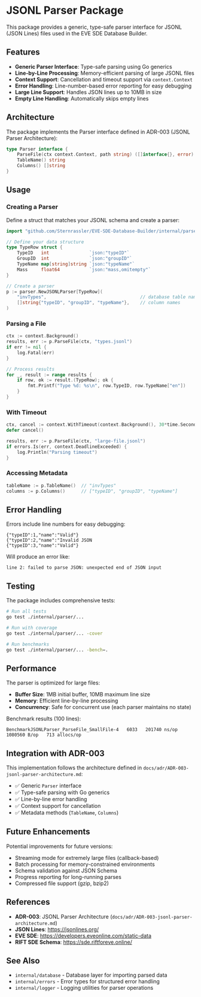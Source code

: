 # JSONL Parser Package

This package provides a generic, type-safe parser interface for JSONL (JSON Lines) files used in the EVE SDE Database Builder.

## Features

- **Generic Parser Interface**: Type-safe parsing using Go generics
- **Line-by-Line Processing**: Memory-efficient parsing of large JSONL files
- **Context Support**: Cancellation and timeout support via `context.Context`
- **Error Handling**: Line-number-based error reporting for easy debugging
- **Large Line Support**: Handles JSON lines up to 10MB in size
- **Empty Line Handling**: Automatically skips empty lines

## Architecture

The package implements the Parser interface defined in ADR-003 (JSONL Parser Architecture):

```go
type Parser interface {
    ParseFile(ctx context.Context, path string) ([]interface{}, error)
    TableName() string
    Columns() []string
}
```

## Usage

### Creating a Parser

Define a struct that matches your JSONL schema and create a parser:

```go
import "github.com/Sternrassler/EVE-SDE-Database-Builder/internal/parser"

// Define your data structure
type TypeRow struct {
    TypeID   int               `json:"typeID"`
    GroupID  int               `json:"groupID"`
    TypeName map[string]string `json:"typeName"`
    Mass     float64           `json:"mass,omitempty"`
}

// Create a parser
p := parser.NewJSONLParser[TypeRow](
    "invTypes",                                   // database table name
    []string{"typeID", "groupID", "typeName"},    // column names
)
```

### Parsing a File

```go
ctx := context.Background()
results, err := p.ParseFile(ctx, "types.jsonl")
if err != nil {
    log.Fatal(err)
}

// Process results
for _, result := range results {
    if row, ok := result.(TypeRow); ok {
        fmt.Printf("Type %d: %s\n", row.TypeID, row.TypeName["en"])
    }
}
```

### With Timeout

```go
ctx, cancel := context.WithTimeout(context.Background(), 30*time.Second)
defer cancel()

results, err := p.ParseFile(ctx, "large-file.jsonl")
if errors.Is(err, context.DeadlineExceeded) {
    log.Println("Parsing timeout")
}
```

### Accessing Metadata

```go
tableName := p.TableName()  // "invTypes"
columns := p.Columns()      // ["typeID", "groupID", "typeName"]
```

## Error Handling

Errors include line numbers for easy debugging:

```jsonl
{"typeID":1,"name":"Valid"}
{"typeID":2,"name":"Invalid JSON
{"typeID":3,"name":"Valid"}
```

Will produce an error like:
```
line 2: failed to parse JSON: unexpected end of JSON input
```

## Testing

The package includes comprehensive tests:

```bash
# Run all tests
go test ./internal/parser/...

# Run with coverage
go test ./internal/parser/... -cover

# Run benchmarks
go test ./internal/parser/... -bench=.
```

## Performance

The parser is optimized for large files:

- **Buffer Size**: 1MB initial buffer, 10MB maximum line size
- **Memory**: Efficient line-by-line processing
- **Concurrency**: Safe for concurrent use (each parser maintains no state)

Benchmark results (100 lines):
```
BenchmarkJSONLParser_ParseFile_SmallFile-4   6033   201740 ns/op   1080560 B/op   713 allocs/op
```

## Integration with ADR-003

This implementation follows the architecture defined in `docs/adr/ADR-003-jsonl-parser-architecture.md`:

- ✅ Generic `Parser` interface
- ✅ Type-safe parsing with Go generics
- ✅ Line-by-line error handling
- ✅ Context support for cancellation
- ✅ Metadata methods (`TableName`, `Columns`)

## Future Enhancements

Potential improvements for future versions:

- Streaming mode for extremely large files (callback-based)
- Batch processing for memory-constrained environments
- Schema validation against JSON Schema
- Progress reporting for long-running parses
- Compressed file support (gzip, bzip2)

## References

- **ADR-003**: JSONL Parser Architecture (`docs/adr/ADR-003-jsonl-parser-architecture.md`)
- **JSON Lines**: https://jsonlines.org/
- **EVE SDE**: https://developers.eveonline.com/static-data
- **RIFT SDE Schema**: https://sde.riftforeve.online/

## See Also

- `internal/database` - Database layer for importing parsed data
- `internal/errors` - Error types for structured error handling
- `internal/logger` - Logging utilities for parser operations
